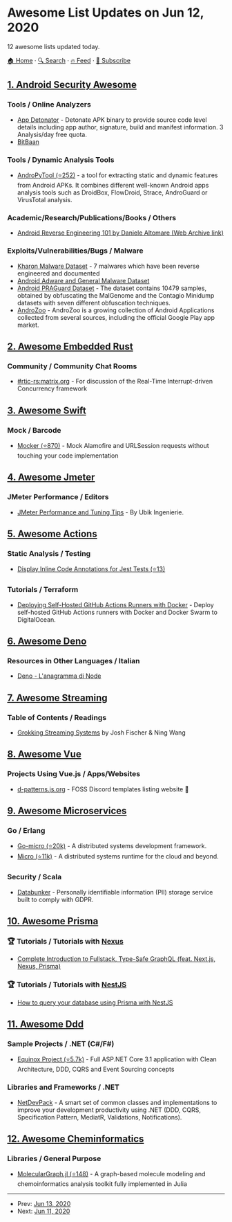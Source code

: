 # Awesome List Updates on Jun 12, 2020

12 awesome lists updated today.

[🏠 Home](/README.md) · [🔍 Search](https://www.trackawesomelist.com/search/) · [🔥 Feed](https://www.trackawesomelist.com/rss.xml) · [📮 Subscribe](https://trackawesomelist.us17.list-manage.com/subscribe?u=d2f0117aa829c83a63ec63c2f&id=36a103854c)



## [1. Android Security Awesome](/content/ashishb/android-security-awesome/README.md)

### Tools / Online Analyzers

*   [App Detonator](https://appdetonator.run/) - Detonate APK binary to provide source code level details including app author, signature, build and manifest information. 3 Analysis/day free quota.
*   [BitBaan](https://malab.bitbaan.com/)

### Tools / Dynamic Analysis Tools

*   [AndroPyTool (⭐252)](https://github.com/alexMyG/AndroPyTool) - a tool for extracting static and dynamic features from Android APKs. It combines different well-known Android apps analysis tools such as DroidBox, FlowDroid, Strace, AndroGuard or VirusTotal analysis.

### Academic/Research/Publications/Books / Others

*   [Android Reverse Engineering 101 by Daniele Altomare (Web Archive link)](http://web.archive.org/web/20180721134044/http://www.fasteque.com:80/android-reverse-engineering-101-part-1/)

### Exploits/Vulnerabilities/Bugs / Malware

*   [Kharon Malware Dataset](http://kharon.gforge.inria.fr/dataset/) - 7 malwares which have been reverse engineered and documented
*   [Android Adware and General Malware Dataset](https://www.unb.ca/cic/datasets/android-adware.html)
*   [Android PRAGuard Dataset](http://pralab.diee.unica.it/en/AndroidPRAGuardDataset) - The dataset contains 10479 samples, obtained by obfuscating the MalGenome and the Contagio Minidump datasets with seven different obfuscation techniques.
*   [AndroZoo](https://androzoo.uni.lu/) - AndroZoo is a growing collection of Android Applications collected from several sources, including the official Google Play app market.

## [2. Awesome Embedded Rust](/content/rust-embedded/awesome-embedded-rust/README.md)

### Community / Community Chat Rooms

*   [#rtic-rs:matrix.org](https://matrix.to/#/#rtic-rs:matrix.org) - For discussion of the Real-Time Interrupt-driven Concurrency framework

## [3. Awesome Swift](/content/matteocrippa/awesome-swift/README.md)

### Mock / Barcode

*   [Mocker (⭐870)](https://github.com/WeTransfer/Mocker) - Mock Alamofire and URLSession requests without touching your code implementation

## [4. Awesome Jmeter](/content/aliesbelik/awesome-jmeter/README.md)

### JMeter Performance / Editors

*   [JMeter Performance and Tuning Tips](https://www.ubik-ingenierie.com/blog/jmeter_performance_tuning_tips/) - By Ubik Ingenierie.

## [5. Awesome Actions](/content/sdras/awesome-actions/README.md)

### Static Analysis / Testing

*   [Display Inline Code Annotations for Jest Tests (⭐13)](https://github.com/IgnusG/jest-report-action)

### Tutorials / Terraform

*   [Deploying Self-Hosted GitHub Actions Runners with Docker](https://testdriven.io/blog/github-actions-docker/) - Deploy self-hosted GitHub Actions runners with Docker and Docker Swarm to DigitalOcean.

## [6. Awesome Deno](/content/denolib/awesome-deno/README.md)

### Resources in Other Languages / Italian

*   [Deno - L'anagramma di Node](https://www.slideshare.net/FrancescoSciuti/deno-lanagramma-di-node)

## [7. Awesome Streaming](/content/manuzhang/awesome-streaming/README.md)

### Table of Contents / Readings

*   [Grokking Streaming Systems](https://www.manning.com/books/grokking-streaming-systems) by Josh Fischer & Ning Wang

## [8. Awesome Vue](/content/vuejs/awesome-vue/README.md)

### Projects Using Vue.js / Apps/Websites

*   [d-patterns.js.org](https://d-patterns.js.org) - FOSS Discord templates listing website 💬

## [9. Awesome Microservices](/content/mfornos/awesome-microservices/README.md)

### Go / Erlang

*   [Go-micro (⭐20k)](https://github.com/micro/go-micro) - A distributed systems development framework.
*   [Micro (⭐11k)](https://github.com/micro/micro) - A distributed systems runtime for the cloud and beyond.

### Security / Scala

*   [Databunker](https://paranoidguy.com/) - Personally identifiable information (PII) storage service built to comply with GDPR.

## [10. Awesome Prisma](/content/catalinmiron/awesome-prisma/README.md)

### :trophy: Tutorials / Tutorials with   [Nexus](https://www.nexusjs.org/#/)

*   [Complete Introduction to Fullstack, Type-Safe GraphQL (feat. Next.js, Nexus, Prisma)](https://dev.to/prisma/complete-introduction-to-fullstack-type-safe-graphql-feat-next-js-nexus-prisma-c5)

### :trophy: Tutorials / Tutorials with   [NestJS](https://nestjs.com/)

*   [How to query your database using Prisma with NestJS](https://notiz.dev/blog/how-to-connect-nestjs-with-prisma)

## [11. Awesome Ddd](/content/heynickc/awesome-ddd/README.md)

### Sample Projects / .NET (C#/F#)

*   [Equinox Project (⭐5.7k)](https://github.com/EduardoPires/EquinoxProject) - Full ASP.NET Core 3.1 application with Clean Architecture, DDD, CQRS and Event Sourcing concepts

### Libraries and Frameworks / .NET

*   [NetDevPack](https://github.com/netdevpack) - A smart set of common classes and implementations to improve your development productivity using .NET (DDD, CQRS, Specification Pattern, MediatR, Validations, Notifications).

## [12. Awesome Cheminformatics](/content/hsiaoyi0504/awesome-cheminformatics/README.md)

### Libraries / General Purpose

*   [MolecularGraph.jl (⭐148)](https://github.com/mojaie/MolecularGraph.jl) - A graph-based molecule modeling and chemoinformatics analysis toolkit fully implemented in Julia

---

- Prev: [Jun 13, 2020](/content/2020/06/13/README.md)
- Next: [Jun 11, 2020](/content/2020/06/11/README.md)
